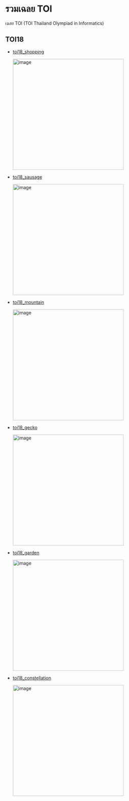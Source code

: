 # รวมเฉลย TOI

เฉลย TOI (TOI Thailand Olympiad in Informatics)

## TOI18

- [toi18_shopping](./toi18/toi18_shopping)
  
  <img width="350" alt="image" src="https://github.com/krist7599555/toi/assets/19445033/cab4ce7c-5d38-4118-9553-ee980695a05c">

- [toi18_sausage](./toi18/toi18_sausage)
  
  <img width="350" alt="image" src="https://github.com/krist7599555/toi/assets/19445033/cee65a0e-a8c1-4cfd-b4aa-e677ef607043">

- [toi18_mountain](./toi18/toi18_mountain)
  
  <img width="350" alt="image" src="https://github.com/krist7599555/toi/assets/19445033/2caed7c8-5601-4969-9dea-a54da40ceb11">

- [toi18_gecko](./toi18/toi18_gecko)
  
  <img width="350" alt="image" src="https://github.com/krist7599555/toi/assets/19445033/38b4d87c-0304-4d26-90a0-9ddb8706e481">

- [toi18_garden](./toi18/toi18_garden)
  
  <img width="350" alt="image" src="https://github.com/krist7599555/toi/assets/19445033/f49b28cb-9821-4501-a709-921476f11828">

- [toi18_constellation](./toi18/toi18_constellation)
  
  <img width="350" alt="image" src="https://github.com/krist7599555/toi/assets/19445033/bc0f9415-1d77-493e-835c-7a4dd7f37add">

